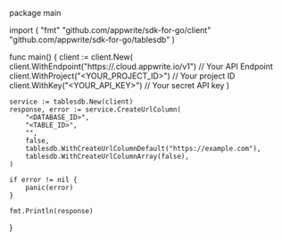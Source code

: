 package main

import (
    "fmt"
    "github.com/appwrite/sdk-for-go/client"
    "github.com/appwrite/sdk-for-go/tablesdb"
)

func main() {
    client := client.New(
        client.WithEndpoint("https://<REGION>.cloud.appwrite.io/v1") // Your API Endpoint
        client.WithProject("<YOUR_PROJECT_ID>") // Your project ID
        client.WithKey("<YOUR_API_KEY>") // Your secret API key
    )

    service := tablesdb.New(client)
    response, error := service.CreateUrlColumn(
        "<DATABASE_ID>",
        "<TABLE_ID>",
        "",
        false,
        tablesdb.WithCreateUrlColumnDefault("https://example.com"),
        tablesdb.WithCreateUrlColumnArray(false),
    )

    if error != nil {
        panic(error)
    }

    fmt.Println(response)
}
